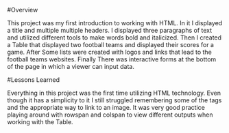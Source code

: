 #Overview

This project was my first introduction to working with HTML. In it I displayed a title and multiple multiple headers. I displayed three paragraphs of text and utilized different tools to make words bold and italicized.
Then I created a Table that displayed two football teams and displayed their scores for a game. After Some lists were created with logos and links that lead to the football teams websites. Finally There was interactive forms at the bottom of the page in which a viewer can input data.

#Lessons Learned

Everything in this project was the first time utilizing HTML technology. Even though it has a simplicity to it I still struggled remembering some of the tags and the appropriate way to link to an image. It was very good practice playing around with rowspan and colspan to view different outputs when working with the Table.
